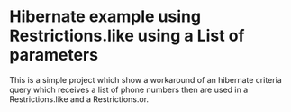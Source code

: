 # Hibernate example using Restrictions.like using a List of parameters

This is a simple project which show a workaround of an hibernate criteria query which receives a list of phone numbers then are used in a Restrictions.like and a Restrictions.or.
